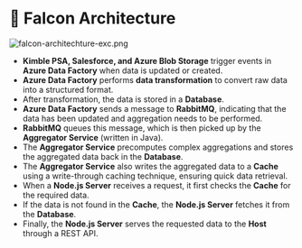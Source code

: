 # 🚀 Falcon Architecture


![falcon-architechture-exc.png](https://prod-files-secure.s3.us-west-2.amazonaws.com/2218d451-9074-449a-9e14-4ae157871206/1c5c9930-f6f6-4a85-9a15-81a64569ec14/falcon-architechture-exc.png?X-Amz-Algorithm=AWS4-HMAC-SHA256&X-Amz-Content-Sha256=UNSIGNED-PAYLOAD&X-Amz-Credential=ASIAZI2LB46625S2CVEC%2F20250226%2Fus-west-2%2Fs3%2Faws4_request&X-Amz-Date=20250226T005250Z&X-Amz-Expires=3600&X-Amz-Security-Token=IQoJb3JpZ2luX2VjEBgaCXVzLXdlc3QtMiJGMEQCIBQrE7%2BTaz46oLYy4ncgq2%2BLsEQo0o0zBBbbKZW5JbNUAiBAh8ReYKe8E5OVZ7bQ2ZmLvMQTpBzSz8MFjV3cjTmkXCr%2FAwhREAAaDDYzNzQyMzE4MzgwNSIM3CD2%2BhXU9byx6bEEKtwDwMZoC5FtbK4494%2B5fh4bGLJBnI6V5Bw3adJZwtK3A%2BSuw4q3MGNAPzhQWt%2F6%2Fa09HXXZzb%2BopGaejVxzKpZwMgB4bZ2qUKscfzGfGGexlZFzcg8vj1wHuDpdPakTkqpkBbDlN8vgXLc1fBfAlbCKesd48rG2ekcYkvYT2AHFU7%2B5VB3ZA%2B33cLCZuINVp%2BZApS97qcNOGxuEMA37Uas9%2Boj9rxCU3LJhI47T6hNWLQ%2BWitJVWCyhmt6MufpwFexZ9D9m7uv2bBhWWettxeu7nLslIKpaJ5IuntWdplSNMSziirhIvDue5xvvzfWVLqex%2FSolh9lo62DX1443e7aOxWwV3lvaQYHSftCOsaPka1gKLHkemqPCXkRiEQGa9Uc0SnVueDIcW3KzUJtjrezhUiRRcwn2gKTVJlaQZwThNkmHJ7RNisNS8h6%2FHlqmuw3k9VCK3VozAMyqAeyutJ7pfK2qEW%2Fjg1Ug8sr4nWtwK2Gj5OmIfwqT%2FWPSiv7gG%2B2v9Xbu1rLKs4H5nnZW3BIY%2Bz757ZlrC3pGdMODPvHj8%2BM34C0xg%2FTdh0nvcU4C%2F7jS1ZuPq3rZ1Fx5yEx6MbOzx64r%2B2ZoDGSpJiRIaJfM6EHvbtZtxKhSOH130oMwrbv5vQY6pgFjlMuRmfSNHEU8hnIX9Md5oud39XwT2RlbL0wI1p7f0g%2FMwqyBraz1VjOH0XUqxPsetItobn5gRi5nvNmF%2BNG028RkQNV%2BdWIiQbj8IZkC1OQaG3gZYvmnrM8%2Bxp61erYkImqUYVDA912pV9vORiOKlf6DSHoXS4BGL%2B5d41RK%2Fx40vUUJ3RL7olOHEe7VqHv2DmY5LWX5eNpFoopuwOPlohgod%2BKq&X-Amz-Signature=4f2b73a707a87e27b0a84f212f0d4b645983b238e58b584f462d30ebfd822e57&X-Amz-SignedHeaders=host&x-id=GetObject)

- **Kimble PSA, Salesforce, and Azure Blob Storage** trigger events in **Azure Data Factory** when data is updated or created.
- **Azure Data Factory** performs **data transformation** to convert raw data into a structured format.
- After transformation, the data is stored in a **Database**.
- **Azure Data Factory** sends a message to **RabbitMQ**, indicating that the data has been updated and aggregation needs to be performed.
- **RabbitMQ** queues this message, which is then picked up by the **Aggregator Service** (written in Java).
- The **Aggregator Service** precomputes complex aggregations and stores the aggregated data back in the **Database**.
- The **Aggregator Service** also writes the aggregated data to a **Cache** using a write-through caching technique, ensuring quick data retrieval.
- When a **Node.js Server** receives a request, it first checks the **Cache** for the required data.
- If the data is not found in the **Cache**, the **Node.js Server** fetches it from the **Database**.
- Finally, the **Node.js Server** serves the requested data to the **Host** through a REST API.
